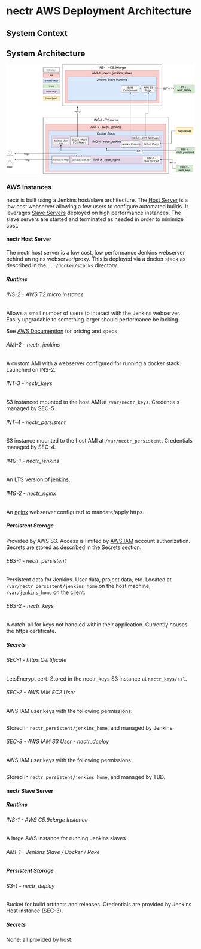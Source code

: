 # nectr AWS Deployment Architecture

## System Context

## System Architecture

![System Block Diagram](images/nectr-block-diagram.png)

### AWS Instances

nectr is built using a Jenkins host/slave architecture.  The [Host Server](#nectr-host-server) is a low cost webserver allowing a few users to configure automated builds.  It leverages [Slave Servers](#nectr-slave-server) deployed on high performance instances.  The slave servers are started and terminated as needed in order to minimize cost.

#### nectr Host Server

The nectr host server is a low cost, low performance Jenkins webserver behind an nginx webserver/proxy.  This is deployed via a docker stack as described in the `.../docker/stacks` directory.

##### Runtime

###### INS-2 - AWS T2.micro Instance

Allows a small number of users to interact with the Jenkins webserver.  Easily upgradable to something larger should performance be lacking.

See [AWS Documention](https://aws.amazon.com/ec2/instance-types/t2/) for pricing and specs.

###### AMI-2 - nectr_jenkins

A custom AMI with a webserver configured for running a docker stack.  Launched on INS-2.

###### INT-3 - nectr_keys

S3 instanced mounted to the host AMI at `/var/nectr_keys`.  Credentials managed by SEC-5.

###### INT-4 - nectr_persistent

S3 instance mounted to the host AMI at `/var/nectr_persistent`.  Credentials managed by SEC-4.

###### IMG-1 - nectr_jenkins

An LTS version of [jenkins](https://hub.docker.com/r/jenkins/jenkins/).

###### IMG-2 - nectr_nginx

An [nginx](https://hub.docker.com/_/nginx) webserver configured to mandate/apply https.

##### Persistent Storage

Provided by AWS S3.  Access is limited by [AWS IAM](https://aws.amazon.com/iam/) account authorization.  Secrets are stored as described in the Secrets section.

###### EBS-1 - nectr_persistent

Persistent data for Jenkins.  User data, project data, etc.  Located at `/var/nectr_persistent/jenkins_home` on the host machine, `/var/jenkins_home` on the client.

###### EBS-2 - nectr_keys

A catch-all for keys not handled within their application.  Currently houses the https certificate.

##### Secrets

###### SEC-1 - https Certificate

LetsEncrypt cert.  Stored in the nectr_keys S3 instance at `nectr_keys/ssl`.

###### SEC-2 - AWS IAM EC2 User

AWS IAM user keys with the following permissions:

```json

```

Stored in `nectr_persistent/jenkins_home`, and managed by Jenkins.

###### SEC-3 - AWS IAM S3 User - nectr_deploy

AWS IAM user keys with the following permissions:

```json

```

Stored in `nectr_persistent/jenkins_home`, and managed by TBD.


#### nectr Slave Server

##### Runtime

###### INS-1 - AWS C5.9xlarge Instance

A large AWS instance for running Jenkins slaves

###### AMI-1 - Jenkins Slave / Docker / Rake

##### Persistent Storage

###### S3-1 - nectr_deploy

Bucket for build artifacts and releases.  Credentials are provided by Jenkins Host instance (SEC-3).

##### Secrets

None; all provided by host.
